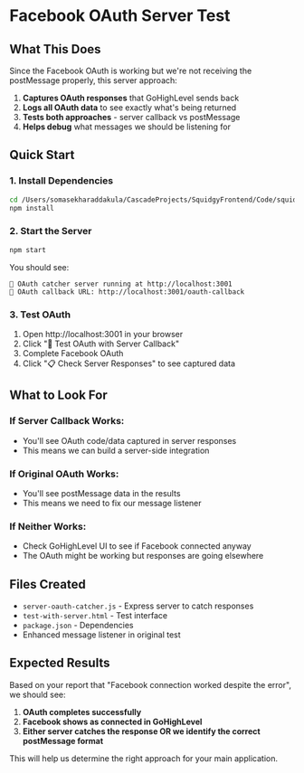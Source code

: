 # Facebook OAuth Server Test

## What This Does

Since the Facebook OAuth is working but we're not receiving the postMessage properly, this server approach:

1. **Captures OAuth responses** that GoHighLevel sends back
2. **Logs all OAuth data** to see exactly what's being returned  
3. **Tests both approaches** - server callback vs postMessage
4. **Helps debug** what messages we should be listening for

## Quick Start

### 1. Install Dependencies
```bash
cd /Users/somasekharaddakula/CascadeProjects/SquidgyFrontend/Code/squidgy-frontend/test-facebook-oauth
npm install
```

### 2. Start the Server
```bash
npm start
```

You should see:
```
🚀 OAuth catcher server running at http://localhost:3001
📝 OAuth callback URL: http://localhost:3001/oauth-callback
```

### 3. Test OAuth
1. Open http://localhost:3001 in your browser
2. Click "🚀 Test OAuth with Server Callback" 
3. Complete Facebook OAuth
4. Click "📋 Check Server Responses" to see captured data

## What to Look For

### If Server Callback Works:
- You'll see OAuth code/data captured in server responses
- This means we can build a server-side integration

### If Original OAuth Works:
- You'll see postMessage data in the results
- This means we need to fix our message listener

### If Neither Works:
- Check GoHighLevel UI to see if Facebook connected anyway
- The OAuth might be working but responses are going elsewhere

## Files Created

- `server-oauth-catcher.js` - Express server to catch responses
- `test-with-server.html` - Test interface  
- `package.json` - Dependencies
- Enhanced message listener in original test

## Expected Results

Based on your report that "Facebook connection worked despite the error", we should see:

1. **OAuth completes successfully** 
2. **Facebook shows as connected in GoHighLevel**
3. **Either server catches the response OR we identify the correct postMessage format**

This will help us determine the right approach for your main application.